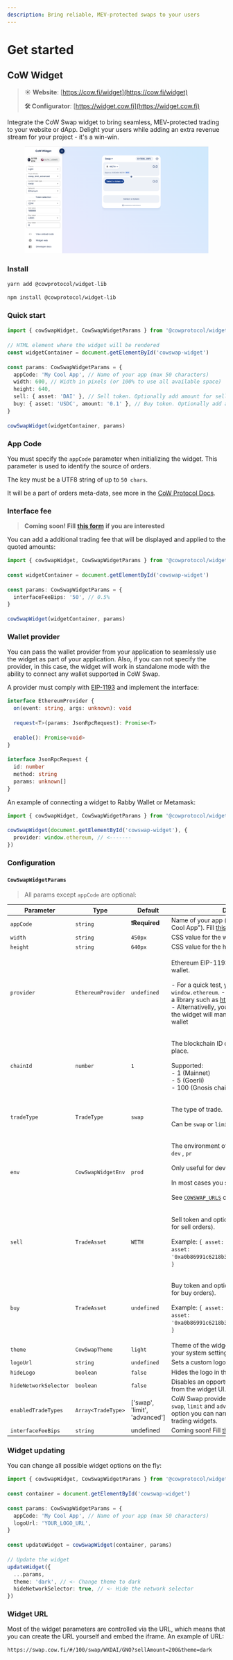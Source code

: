 ```yaml
---
description: Bring reliable, MEV-protected swaps to your users
---
```


# Get started

## CoW Widget

> ☀️ **Website**: [https://cow.fi/widget](https://cow.fi/widget)
>
> **🛠️ Configurator**: [https://widget.cow.fi](https://widget.cow.fi) &#x20;

Integrate the CoW Swap widget to bring seamless, MEV-protected trading to your website or dApp. Delight your users while adding an extra revenue stream for your project - it's a win-win.

<figure><img src="../.gitbook/assets/image (14).png" alt=""><figcaption></figcaption></figure>

### Install

```bash
yarn add @cowprotocol/widget-lib
```

```bash
npm install @cowprotocol/widget-lib
```

### Quick start

```typescript
import { cowSwapWidget, CowSwapWidgetParams } from '@cowprotocol/widget-lib'

// HTML element where the widget will be rendered
const widgetContainer = document.getElementById('cowswap-widget')

const params: CowSwapWidgetParams = {
  appCode: 'My Cool App', // Name of your app (max 50 characters)
  width: 600, // Width in pixels (or 100% to use all available space)
  height: 640,
  sell: { asset: 'DAI' }, // Sell token. Optionally add amount for sell orders
  buy: { asset: 'USDC', amount: '0.1' }, // Buy token. Optionally add amount for buy orders
}

cowSwapWidget(widgetContainer, params)
```

### App Code

You must specify the `appCode` parameter when initializing the widget. This parameter is used to identify the source of orders.

The key must be a UTF8 string of up to `50 chars`.

It will be a part of orders meta-data, see more in the [CoW Protocol Docs](https://docs.cow.fi/front-end/creating-app-ids/create-the-order-meta-data-file/appcode).

### Interface fee

> **Coming soon! Fill** [**this form**](https://cowprotocol.typeform.com/to/rONXaxHV) **if you are interested**

You can add a additional trading fee that will be displayed and applied to the quoted amounts:

```typescript
import { cowSwapWidget, CowSwapWidgetParams } from '@cowprotocol/widget-lib'

const widgetContainer = document.getElementById('cowswap-widget')

const params: CowSwapWidgetParams = {
  interfaceFeeBips: '50', // 0.5%
}

cowSwapWidget(widgetContainer, params)
```

### Wallet provider

You can pass the wallet provider from your application to seamlessly use the widget as part of your application. Also, if you can not specify the provider, in this case, the widget will work in standalone mode with the ability to connect any wallet supported in CoW Swap.

A provider must comply with [EIP-1193](https://eips.ethereum.org/EIPS/eip-11930) and implement the interface:

```typescript
interface EthereumProvider {
  on(event: string, args: unknown): void

  request<T>(params: JsonRpcRequest): Promise<T>

  enable(): Promise<void>
}

interface JsonRpcRequest {
  id: number
  method: string
  params: unknown[]
}
```

An example of connecting a widget to Rabby Wallet or Metamask:

```typescript
import { cowSwapWidget, CowSwapWidgetParams } from '@cowprotocol/widget-lib'

cowSwapWidget(document.getElementById('cowswap-widget'), {
  provider: window.ethereum, // <-------
})
```

### Configuration

#### `CowSwapWidgetParams`

> All params except `appCode` are optional:

| Parameter             | Type               | Default                        | Description                                                                                                                                                                                                                                                                                                                                                                          |
| --------------------- | ------------------ | ------------------------------ | ------------------------------------------------------------------------------------------------------------------------------------------------------------------------------------------------------------------------------------------------------------------------------------------------------------------------------------------------------------------------------------ |
| `appCode`             | `string`           | **❗️Required**                 | Name of your app (max 50 characters, e.g. "My Cool App"). Fill [this form](https://cowprotocol.typeform.com/to/rONXaxHV) after you pick yours                                                                                                                                                                                                                                        |
| `width`               | `string`           | `450px`                        | CSS value for the width of the widget                                                                                                                                                                                                                                                                                                                                                |
| `height`              | `string`           | `640px`                        | CSS value for the height of the widget                                                                                                                                                                                                                                                                                                                                               |
| `provider`            | `EthereumProvider` | `undefined`                    | <p>Ethereum EIP-1193 provider to connect to the wallet. <br><br>- For a quick test, you can pass <code>window.ethereum</code>. - A better approach is to use a library such as <a href="https://web3modal.com">https://web3modal.com</a><br>- Alternativelly, you can leave it <code>undefined</code>, and the widget will manage the connection to the wallet</p>                   |
| `chainId`             | `number`           | `1`                            | <p>The blockchain ID on which the trade will take place. <br><br>Supported: <br>- 1 (Mainnet)<br>- 5 (Goerli)<br>- 100 (Gnosis chain)</p>                                                                                                                                                                                                                                            |
| `tradeType`           | `TradeType`        | `swap`                         | <p>The type of trade. <br><br>Can be <code>swap</code> or <code>limit</code> or <code>advanced</code>.</p>                                                                                                                                                                                                                                                                           |
| `env`                 | `CowSwapWidgetEnv` | `prod`                         | <p>The environment of the widget:  <code>local</code> , <code>prod</code> , <code>dev</code> , <code>pr</code><br><br>Only useful for develeopment of the Widget. <br><br>In most cases you should leave the default.<br><br>See <a href="https://github.com/cowprotocol/cowswap/blob/develop/libs/widget-lib/src/consts.ts"><code>COWSWAP_URLS</code></a> const value for urls.</p> |
| `sell`                | `TradeAsset`       | `WETH`                         | <p>Sell token and optionally the sell amount (only for sell orders). <br><br>Example: <code>{ asset: 'WBTC', amount: 12 }</code> or <code>{ asset: '0xa0b86991c6218b36c1d19d4a2e9eb0ce3606eb48' }</code></p>                                                                                                                                                                         |
| `buy`                 | `TradeAsset`       | `undefined`                    | <p>Buy token and optionally the buy amount (only for buy orders). <br><br>Example: <code>{ asset: 'WBTC', amount: 12 }</code> or <code>{ asset: '0xa0b86991c6218b36c1d19d4a2e9eb0ce3606eb48' }</code></p>                                                                                                                                                                            |
| `theme`               | `CowSwapTheme`     | `light`                        | Theme of the widget. `dark` ,`light` or `auto` to let your system settings to decide                                                                                                                                                                                                                                                                                                 |
| `logoUrl`             | `string`           | `undefined`                    | Sets a custom logo for the widget.                                                                                                                                                                                                                                                                                                                                                   |
| `hideLogo`            | `boolean`          | `false`                        | Hides the logo in the widget.                                                                                                                                                                                                                                                                                                                                                        |
| `hideNetworkSelector` | `boolean`          | `false`                        | Disables an opportunity to change the network from the widget UI.                                                                                                                                                                                                                                                                                                                    |
| `enabledTradeTypes`   | `Array<TradeType>` | \['swap', 'limit', 'advanced'] | CoW Swap provides three trading widgets: `swap`, `limit` and `advanced` orders. Using this option you can narrow down the list of available trading widgets.                                                                                                                                                                                                                         |
| `interfaceFeeBips`    | `string`           | undefined                      | Coming soon! Fill [this form](https://cowprotocol.typeform.com/to/rONXaxHV) if you are interested                                                                                                                                                                                                                                                                                    |

### Widget updating

You can change all possible widget options on the fly:

```typescript
import { cowSwapWidget, CowSwapWidgetParams } from '@cowprotocol/widget-lib'

const container = document.getElementById('cowswap-widget')

const params: CowSwapWidgetParams = {
  appCode: 'My Cool App', // Name of your app (max 50 characters)
  logoUrl: 'YOUR_LOGO_URL',
}

const updateWidget = cowSwapWidget(container, params)

// Update the widget
updateWidget({
  ...params,
  theme: 'dark', // <- Change theme to dark
  hideNetworkSelector: true, // <- Hide the network selector
})
```

### Widget URL

Most of the widget parameters are controlled via the URL, which means that you can create the URL yourself and embed the iframe. An example of URL:

```
https://swap.cow.fi/#/100/swap/WXDAI/GNO?sellAmount=200&theme=dark
```
